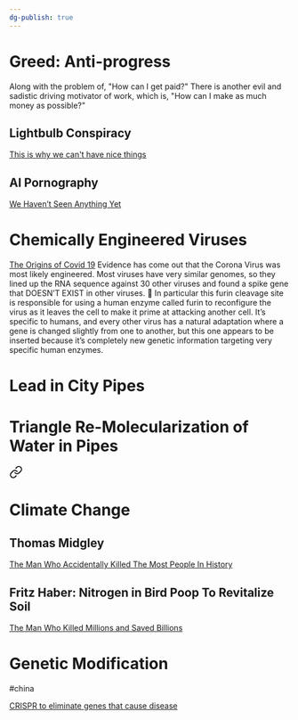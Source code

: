 ```yaml
---
dg-publish: true
---
```

# Greed: Anti-progress

Along with the problem of, "How can I get paid?" There is another evil and sadistic driving motivator of work, which is, "How can I make as much money as possible?"

## Lightbulb Conspiracy

[This is why we can't have nice things](https://www.youtube.com/watch?v=j5v8D-alAKE)
## AI Pornography

[We Haven’t Seen Anything Yet](https://www.youtube.com/shorts/LvV6XVeVKyQ)


# Chemically Engineered Viruses

[The Origins of Covid 19](https://youtu.be/FEh5JyZC218)
Evidence has come out that the Corona Virus was most likely engineered. Most viruses have very similar genomes, so they lined up the RNA sequence against 30 other viruses and found a spike gene that DOESN’T EXIST in other viruses. 🧬 In particular this furin cleavage site is responsible for using a human enzyme called furin to reconfigure the virus as it leaves the cell to make it prime at attacking another cell. It’s specific to humans, and every other virus has a natural adaptation where a gene is changed slightly from one to another, but this one appears to be inserted because it’s completely new genetic information targeting very specific human enzymes.

# Lead in City Pipes

# Triangle Re-Molecularization of Water in Pipes


<div class="transclusion internal-embed is-loaded"><a class="markdown-embed-link" href="/politics/technology-digital-revoution/#climate-change" aria-label="Open link"><svg xmlns="http://www.w3.org/2000/svg" width="24" height="24" viewBox="0 0 24 24" fill="none" stroke="currentColor" stroke-width="2" stroke-linecap="round" stroke-linejoin="round" class="svg-icon lucide-link"><path d="M10 13a5 5 0 0 0 7.54.54l3-3a5 5 0 0 0-7.07-7.07l-1.72 1.71"></path><path d="M14 11a5 5 0 0 0-7.54-.54l-3 3a5 5 0 0 0 7.07 7.07l1.71-1.71"></path></svg></a><div class="markdown-embed">



# Climate Change

## Thomas Midgley

[The Man Who Accidentally Killed The Most People In History](https://www.youtube.com/watch?v=IV3dnLzthDA)
## Fritz Haber: Nitrogen in Bird Poop To Revitalize Soil
[The Man Who Killed Millions and Saved Billions](https://www.youtube.com/watch?v=EvknN89JoWo)


</div></div>


# Genetic Modification

#china

[CRISPR to eliminate genes that cause disease](https://youtube.com/shorts/jXYH9xdrhGU?feature=share)

